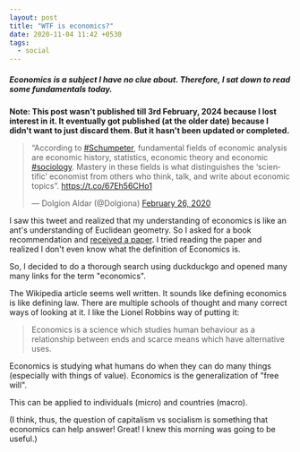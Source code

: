 ```yaml
---
layout: post
title: "WTF is economics?"
date: 2020-11-04 11:42 +0530
tags:
  - social
---
```


##### Economics is a subject I have no clue about. Therefore, I sat down to read some fundamentals today. #####

**Note: This post wasn't published till 3rd February, 2024 because I lost interest in it. It eventually got published (at the older date) because I didn't want to just discard them. But it hasn't been updated or completed.**

<blockquote class="twitter-tweet"><p lang="en" dir="ltr">“According to <a href="https://twitter.com/hashtag/Schumpeter?src=hash&amp;ref_src=twsrc%5Etfw">#Schumpeter</a>, fundamental fields of economic analysis are economic history, statistics, economic theory and economic <a href="https://twitter.com/hashtag/sociology?src=hash&amp;ref_src=twsrc%5Etfw">#sociology</a>. Mastery in these fields is what distinguishes the ‘scientific’ economist from others who think, talk, and write about economic topics”. <a href="https://t.co/67Eh56CHo1">https://t.co/67Eh56CHo1</a></p>&mdash; Dolgion Aldar (@Dolgiona) <a href="https://twitter.com/Dolgiona/status/1232458106673610752?ref_src=twsrc%5Etfw">February 26, 2020</a></blockquote> <script async src="https://platform.twitter.com/widgets.js" charset="utf-8"></script> 

I saw this tweet and realized that my understanding of economics is like an ant's understanding of Euclidean geometry. So I asked for a book recommendation and [received a paper](https://twitter.com/Smita_Srinivas/status/1323857736807845890). I tried reading the paper and realized I don't even know what the definition of Economics is.

So, I decided to do a thorough search using duckduckgo and opened many many links for the term "economics".

The Wikipedia article seems well written. It sounds like defining economics is like defining law. There are multiple schools of thought and many correct ways of looking at it. I like the Lionel Robbins way of putting it:

> Economics is a science which studies human behaviour as a relationship between ends and scarce means which have alternative uses.

Economics is studying what humans do when they can do many things (especially with things of value). Economics is the generalization of "free will".

This can be applied to individuals (micro) and countries (macro).

(I think, thus, the question of capitalism vs socialism is something that economics can help answer! Great! I knew this morning was going to be useful.)


